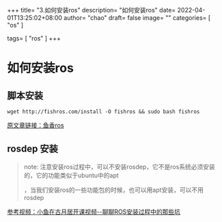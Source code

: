 +++
title= "3.如何安装ros"
description= "如何安装ros"
date= 2022-04-01T13:25:02+08:00
author= "chao"
draft= false
image= "" 
categories= [
    "os"
]

tags=  [
    "ros"
]
+++

# 如何安装ros

## 脚本安装
~~~
wget http://fishros.com/install -O fishros && sudo bash fishros
~~~
[原文章链接：鱼香ros](https://mp.weixin.qq.com/s/8hTrKL0N5y9i6s9ujhp0UA)

## rosdep 安装

> note: 注意安装ros过程中，可以不安装rosdep，它不是ros系统必须安装的，它的功能类似于ubuntu中的apt
>
> ，当我们安装ros的一些功能包的时候，也可以用apt安装，可以不用rosdep

[参考视频：小鱼在古月居开课视频--聊聊ROS安装过程中的那些坑](https://class.guyuehome.com/detail/p_61c588e1e4b0219857fdb40e/6)